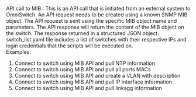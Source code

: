 API call to MIB	:	This is an API call that is initiated from an external system to OmniSwitch. An API request needs to be created using a known SNMP MIB object. The API request is sent using the specific MIB object name and parameters. The API response will return the content of the MIB object on the switch. The response returned in a structured JSON object.
switch_list.yaml file includes a list of switches with their respective IPs and login credentials that the scripts will be executed on.  
Examples:
1.	Connect to switch using MIB API and pull NTP information
2.	Connect to switch using MIB API and pull all ports MACs
3.	Connect to switch using MIB API and create a VLAN with description
4.	Connect to switch using MIB API and pull IP interface information
5.	Connect to switch using MIB API and pull linkagg information

